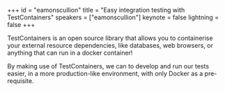 ﻿+++
id = "eamonscullion"
title = "Easy integration testing with TestContainers"
speakers = ["eamonscullion"]
keynote = false
lightning = false
+++

TestContainers is an open source library that allows you to containerise your external resource dependencies, like databases, web browsers, or anything that can run in a docker container!

By making use of TestContainers, we can to develop and run our tests easier, in a more production-like environment, with only Docker as a pre-requisite.
